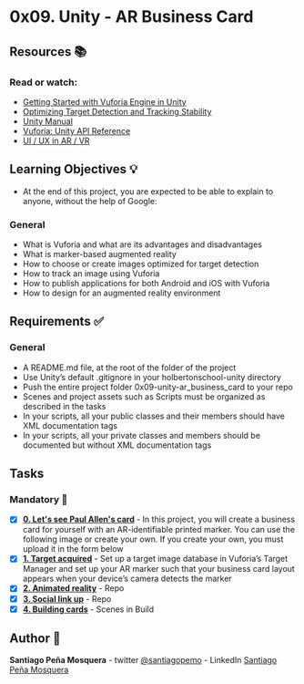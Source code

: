 # 0x09. Unity - AR Business Card
## Resources :books:
### Read or watch:

* [Getting Started with Vuforia Engine in Unity]()
* [Optimizing Target Detection and Tracking Stability]()
* [Unity Manual]()
* [Vuforia: Unity API Reference]()
* [UI / UX in AR / VR]()
## Learning Objectives :bulb:
* At the end of this project, you are expected to be able to explain to anyone, without the help of Google:

### General
* What is Vuforia and what are its advantages and disadvantages
* What is marker-based augmented reality
* How to choose or create images optimized for target detection
* How to track an image using Vuforia
* How to publish applications for both Android and iOS with Vuforia
* How to design for an augmented reality environment
## Requirements :white_check_mark:
### General
* A README.md file, at the root of the folder of the project
* Use Unity’s default .gitignore in your holbertonschool-unity directory
* Push the entire project folder 0x09-unity-ar_business_card to your repo
* Scenes and project assets such as Scripts must be organized as described in the tasks
* In your scripts, all your public classes and their members should have XML documentation tags
* In your scripts, all your private classes and members should be documented but without XML documentation tags
## Tasks
### Mandatory :page_with_curl:
- [x] **[0. Let's see Paul Allen's card](./0-layout)** - In this project, you will create a business card for yourself with an AR-identifiable printed marker. You can use the following image or create your own. If you create your own, you must upload it in the form below
- [x] **[1. Target acquired](./Assets/Scenes/ARBusinessCard.unity)** - Set up a target image database in Vuforia’s Target Manager and set up your AR marker such that your business card layout appears when your device’s camera detects the marker
- [x] **[2. Animated reality](./Assets/Scenes/ARBusinessCard.unity)** - Repo
- [x] **[3. Social link up](./Assets/Scenes/ARBusinessCard.unity)** - Repo
- [x] **[4. Building cards](./Assets/Scenes/ARBusinessCard.unity)** - Scenes in Build
## Author :pencil:
**Santiago Peña Mosquera** - twitter [@santiagopemo](https://twitter.com/Santiag11470161) - LinkedIn [Santiago Peña Mosquera](https://www.linkedin.com/in/santiago-pe%C3%B1a-mosquera-abaa20196/)
